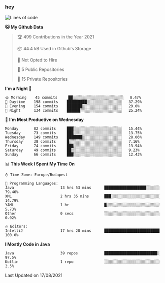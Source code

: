 ### hey

<!--START_SECTION:waka-->
![Lines of code](https://img.shields.io/badge/From%20Hello%20World%20I%27ve%20Written-73893%20lines%20of%20code-blue)

**🐱 My Github Data** 

> 🏆 499 Contributions in the Year 2021
 > 
> 📦 44.4 kB Used in Github's Storage 
 > 
> 🚫 Not Opted to Hire
 > 
> 📜 5 Public Repositories 
 > 
> 🔑 15 Private Repositories  
 > 
**I'm a Night 🦉** 

```text
🌞 Morning    45 commits     ██░░░░░░░░░░░░░░░░░░░░░░░   8.47% 
🌆 Daytime    198 commits    █████████░░░░░░░░░░░░░░░░   37.29% 
🌃 Evening    154 commits    ███████░░░░░░░░░░░░░░░░░░   29.0% 
🌙 Night      134 commits    ██████░░░░░░░░░░░░░░░░░░░   25.24%

```
📅 **I'm Most Productive on Wednesday** 

```text
Monday       82 commits     ███░░░░░░░░░░░░░░░░░░░░░░   15.44% 
Tuesday      73 commits     ███░░░░░░░░░░░░░░░░░░░░░░   13.75% 
Wednesday    149 commits    ███████░░░░░░░░░░░░░░░░░░   28.06% 
Thursday     38 commits     █░░░░░░░░░░░░░░░░░░░░░░░░   7.16% 
Friday       74 commits     ███░░░░░░░░░░░░░░░░░░░░░░   13.94% 
Saturday     49 commits     ██░░░░░░░░░░░░░░░░░░░░░░░   9.23% 
Sunday       66 commits     ███░░░░░░░░░░░░░░░░░░░░░░   12.43%

```


📊 **This Week I Spent My Time On** 

```text
⌚︎ Time Zone: Europe/Budapest

💬 Programming Languages: 
Java                     13 hrs 53 mins      ███████████████████░░░░░░   79.46% 
XML                      2 hrs 35 mins       ███░░░░░░░░░░░░░░░░░░░░░░   14.79% 
YAML                     1 hr                █░░░░░░░░░░░░░░░░░░░░░░░░   5.73% 
Other                    0 secs              ░░░░░░░░░░░░░░░░░░░░░░░░░   0.02%

🔥 Editors: 
IntelliJ                 17 hrs 28 mins      █████████████████████████   100.0%

```

**I Mostly Code in Java** 

```text
Java                     39 repos            ████████████████████████░   97.5% 
Kotlin                   1 repo              ░░░░░░░░░░░░░░░░░░░░░░░░░   2.5%

```



 Last Updated on 17/08/2021
<!--END_SECTION:waka-->
